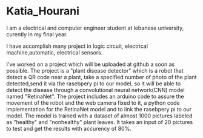 # Katia_Hourani
I am a electrical and computer engineer student at lebanese university, curently in my final year.

I have accomplish many project in logic circuit, electrical machine,automatic, electrical sensors.

I've worked on a project which will be uploaded at github a soon as possible.
The project is a "plant disease detector" which is a robot that detect a QR code near a plant, take a specified number of photo of the plant detected,send it via the rasebpery pi to our model, so it will be able to detect the disease through a convolutional neural network(CNN) model named "RetinaNet".
The project includes an arduino code to assure the movement of the robot and the web camera fixed to it, a python code implementation for the RetinaNet model and to link the rasebpery pi to our model.
The model is trained with a dataset of almost 1000 pictures labeled as "healthy" and "nonhealthy" plant leaves. It takes an input of 20 pictures to test and get the results with accurency of 80%.

